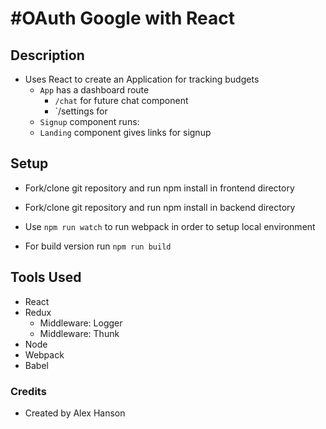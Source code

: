 #OAuth Google with React
===

## Description 
- Uses React to create an Application for tracking budgets
  - `App` has a dashboard route
    - `/chat` for future chat component
    - `/settings for 
  - `Signup` component runs:
  - `Landing` component gives links for signup
## Setup
- Fork/clone git repository and run npm install in frontend directory
- Fork/clone git repository and run npm install in backend directory
- Use `npm run watch` to run webpack in order to setup local environment

- For build version run `npm run build`

## Tools Used
- React
- Redux
  - Middleware: Logger
  - Middleware: Thunk
- Node
- Webpack
- Babel

### Credits

- Created by Alex Hanson


